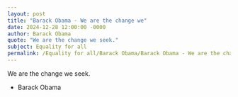 ```yaml
---
layout: post
title: "Barack Obama - We are the change we"
date: 2024-12-28 12:00:00 -0000
author: Barack Obama
quote: "We are the change we seek."
subject: Equality for all
permalink: /Equality for all/Barack Obama/Barack Obama - We are the change we
---
```


We are the change we seek.

- Barack Obama

